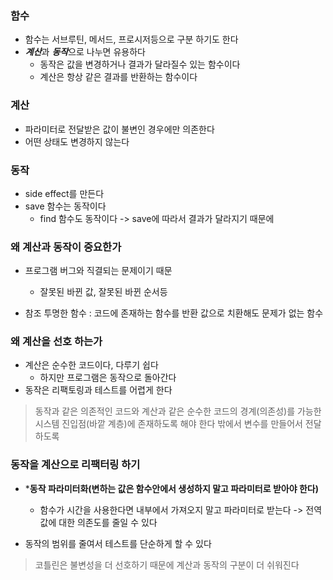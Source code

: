 ### 함수
- 함수는 서브루틴, 메서드, 프로시저등으로 구분 하기도 한다
- ***계산***과 ***동작***으로 나누면 유용하다
	- 동작은 값을 변경하거나 결과가 달라질수 있는 함수이다
	- 계산은 항상 같은 결과를 반환하는 함수이다

### 계산
- 파라미터로 전달받은 값이 불변인 경우에만 의존한다
- 어떤 상태도 변경하지 않는다

### 동작
- side effect를 만든다
- save 함수는 동작이다
	- find 함수도 동작이다 -> save에 따라서 결과가 달라지기 때문에

### 왜 계산과 동작이 중요한가
- 프로그램 버그와 직결되는 문제이기 때문
	 - 잘못된 바뀐 값, 잘못된 바뀐 순서등 

- 참조 투명한 함수 : 코드에 존재하는 함수를 반환 값으로 치환해도 문제가 없는 함수

### 왜 계산을 선호 하는가
-  계산은 순수한 코드이다, 다루기 쉽다
	- 하지만 프로그램은 동작으로 돌아간다
- 동작은 리팩토링과 테스트를 어렵게 한다

>  동작과 같은 의존적인 코드와 계산과 같은 순수한 코드의 경계(의존성)를 가능한 시스템 진입점(바깥 계층)에 존재하도록 해야 한다 
>  밖에서 변수를 만들어서 전달하도록

### 동작을 계산으로 리팩터링 하기
- ***동작 파라미터화(변하는 값은 함수안에서 생성하지 말고 파라미터로 받아야 한다)**
	- 함수가 시간을 사용한다면 내부에서 가져오지 말고 파라미터로 받는다 ->  전역값에 대한 의존도를 줄일 수 있다

- 동작의 범위를 줄여서 테스트를 단순하게 할 수 있다

>  코틀린은 불변성을 더 선호하기 때문에 계산과 동작의 구분이 더 쉬워진다

